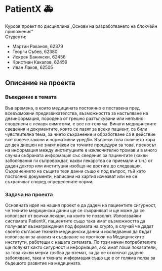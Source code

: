 # PatientX :ambulance:
Курсов проект
по дисциплина
„Основи на разработването на блокчейн приложения“ <br/>
Студенти:
* Мартин Раванов, 62379
* Георги Събев, 62380
* Искрен Банински, 62456
* Кристиан Какалов, 62459
* Иван Лаков, 62505

## Описание на проекта
### Въведение в темата
Във времена, в които медицината постоянно е поставена пред всевъзможни
предизвикателства, възможността за настъпване на дезинформация, породена от
грешно разтълкувани или непълно споделени с лекаря симптоми, е все по-голяма.
Винаги медицинските сведения и документите, които се пазят за всеки пациент,
са били чувствителна тема, за чието съхранение и обработване са в действие все повече
закони и нормативни уредби. Въпреки това повечето хора до ден днешен не знаят какви
са точните процедури за това, преносът на информация между институциите е
изключително тромав и в много случаи събраната информация със сведения за
пациентите (какви заболявания ги съпровождат, какви лекарства са приемали и т.н.) от
даден доктор или институция изобщо не достига до следващия. Съхранението на същите
тези данни също е под въпрос, тъй като постоянно документи, написани на хартия
изчезват или не се съхраняват според определените норми.

### Задача на проекта
Основната идея на нашия проект е да дадем на пациентите сигурност, че техните
медицински данни ще се съхраняват и ще може да се използват от всички лекари, на
които те позволят.
Използвайки системата PatientX, пациентите също така имат възможността да
получават възнаграждения под формата на crypto, в случай че дадат своето съгласие
техните медицински данни и изследвания да бъдат използвани за анализ и създаване
на прогнози на Медицинските институти, работещи с нашата ситемата. По този начин
потребителите ще получат както сигурност и информация, ако имат лоши показатели, за
това какви мерки трябва да вземат, за да не отключат дадено заболяване, така и тяхната
информация също ще е от голяма полза за бъдещото развитие на медицината.
